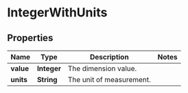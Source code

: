 # IntegerWithUnits

## Properties
Name | Type | Description | Notes
------------ | ------------- | ------------- | -------------
**value** | **Integer** | The dimension value. | 
**units** | **String** | The unit of measurement. | 
